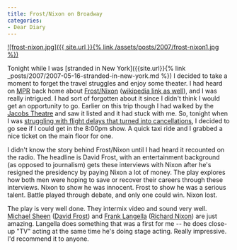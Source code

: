 ```yaml
---
title: Frost/Nixon on Broadway
categories:
- Dear Diary
---
```


[](http://thingelstad.com/s/frostnixon-on-broadway/frost-nixonjpg/img)


[![frost-nixon.jpg]({{ site.url }}{% link /assets/posts/2007/frost-nixon1.jpg %})](http://thingelstad.com/s/frostnixon-on-broadway/frost-nixonjpg/img)

Tonight while I was [stranded in New York]({{site.url}}{% link _posts/2007/2007-05-16-stranded-in-new-york.md %}) I decided to take a moment to forget the travel struggles and enjoy some theater. I had heard on [MPR](http://www.mpr.org/) back home about [Frost/Nixon](http://www.frostnixononbroadway.com/) ([wikipedia link as well](http://en.wikipedia.org/wiki/Frost/Nixon)), and I was really intrigued. I had sort of forgotten about it since I didn't think I would get an opportunity to go. Earlier on this trip though I had walked by the [Jacobs Theatre](http://www.newyorkcitytheatre.com/theaters/bernardbjacobstheater/theater.html) and saw it listed and it had stuck with me. So, tonight when I was [struggling with flight delays that turned into cancellations](http://twitter.com/thingles/statuses/66312782), I decided to go see if I could get in the 8:00pm show. A quick taxi ride and I grabbed a nice ticket on the main floor for one.

I didn't know the story behind Frost/Nixon until I had heard it recounted on the radio. The headline is David Frost, with an entertainment background (as opposed to journalism) gets these interviews with Nixon after he's resigned the presidency by paying Nixon a lot of money. The play explores how both men were hoping to save or recover their careers through these interviews. Nixon to show he was innocent. Frost to show he was a serious talent. Battle played through debate, and only one could win. Nixon lost.

The play is very well done. They intermix video and sound very well. [Michael Sheen](http://en.wikipedia.org/wiki/Michael_Sheen) ([David Frost](http://en.wikipedia.org/wiki/David_Frost_%28broadcaster%29)) and [Frank Langella](http://en.wikipedia.org/wiki/Frank_Langella) ([Richard Nixon](http://en.wikipedia.org/wiki/Richard_Nixon)) are just amazing. Langella does something that was a first for me -- he does close-up "TV" acting at the same time he's doing stage acting. Really impressive. I'd recommend it to anyone.
